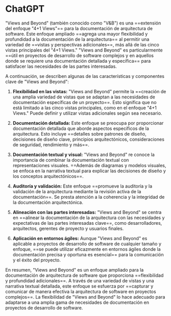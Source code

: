 # ChatGPT
"Views and Beyond" (también conocido como "V&B") es una ==extensión del enfoque "4+1 Views"== para la documentación de arquitectura de software. Este enfoque ampliado ==agrega una mayor flexibilidad y profundidad a la documentación de la arquitectura== al permitir una variedad de ==vistas y perspectivas adicionales==, más allá de las cinco vistas principales del "4+1 Views." "Views and Beyond" es particularmente ==útil en proyectos de desarrollo de software complejos y en aquellos donde se requiere una documentación detallada y específica== para satisfacer las necesidades de las partes interesadas.

A continuación, se describen algunas de las características y componentes clave de "Views and Beyond":

1. **Flexibilidad en las vistas:** "Views and Beyond" permite la ==creación de una amplia variedad de vistas que se adaptan a las necesidades de documentación específicas de un proyecto==. Esto significa que no está limitado a las cinco vistas principales, como en el enfoque "4+1 Views." Puede definir y utilizar vistas adicionales según sea necesario.

2. **Documentación detallada:** Este enfoque se preocupa por proporcionar documentación detallada que aborde aspectos específicos de la arquitectura. Esto incluye ==detalles sobre patrones de diseño, decisiones de diseño clave, principios arquitectónicos, consideraciones de seguridad, rendimiento y más==.

3. **Documentación textual y visual:** "Views and Beyond" re conoce la importancia de combinar la documentación textual con representaciones visuales. ==Además de diagramas y modelos visuales, se enfoca en la narrativa textual para explicar las decisiones de diseño y los conceptos arquitectónicos==.

4. **Auditoría y validación:** Este enfoque ==promueve la auditoría y la validación de la arquitectura mediante la revisión activa de la documentación==. Se presta atención a la coherencia y la integridad de la documentación arquitectónica.

5. **Alineación con las partes interesadas:** "Views and Beyond" se centra en ==alinear la documentación de la arquitectura con las necesidades y expectativas de las partes interesadas clave==, como desarrolladores, arquitectos, gerentes de proyecto y usuarios finales.

6. **Aplicación en entornos ágiles:** Aunque "Views and Beyond" es aplicable a proyectos de desarrollo de software de cualquier tamaño y enfoque, ==se puede utilizar eficazmente en entornos ágiles donde la documentación precisa y oportuna es esencial== para la comunicación y el éxito del proyecto.

En resumen, "Views and Beyond" es un enfoque ampliado para la documentación de arquitectura de software que proporciona ==flexibilidad y profundidad adicionales==. A través de una variedad de vistas y una narrativa textual detallada, este enfoque se esfuerza por ==capturar y comunicar de manera efectiva la arquitectura de software en proyectos complejos==. La flexibilidad de "Views and Beyond" lo hace adecuado para adaptarse a una amplia gama de necesidades de documentación en proyectos de desarrollo de software.